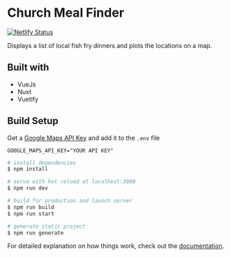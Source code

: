 # Church Meal Finder

[![Netlify Status](https://api.netlify.com/api/v1/badges/debed65f-3066-46f9-9404-2d07ebf0c28c/deploy-status)](https://app.netlify.com/sites/fishfry/deploys)

Displays a list of local fish fry dinners and plots the locations on a map.

## Built with

- VueJs
- Nuxt
- Vuetify

## Build Setup

Get a [Google Maps API Key](https://developers.google.com/maps/documentation/javascript/get-api-key) and add it to the `.env` file

```
GOOGLE_MAPS_API_KEY="YOUR API KEY"
```

```bash
# install dependencies
$ npm install

# serve with hot reload at localhost:3000
$ npm run dev

# build for production and launch server
$ npm run build
$ npm run start

# generate static project
$ npm run generate
```

For detailed explanation on how things work, check out the [documentation](https://nuxtjs.org).
